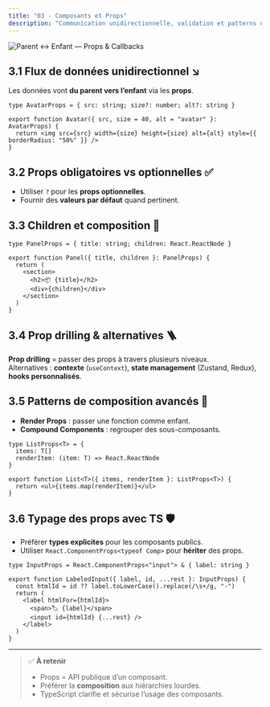 ```yaml
---
title: "03 - Composants et Props"
description: "Communication unidirectionnelle, validation et patterns de composition"
---
```


![Parent ↔︎ Enfant — Props & Callbacks](/static/img/parents-children-props-callback.png)

## 3.1 Flux de données unidirectionnel ↘️

Les données vont **du parent vers l’enfant** via les **props**.

```tsx
type AvatarProps = { src: string; size?: number; alt?: string }

export function Avatar({ src, size = 40, alt = "avatar" }: AvatarProps) {
  return <img src={src} width={size} height={size} alt={alt} style={{ borderRadius: "50%" }} />
}
```

## 3.2 Props obligatoires vs optionnelles ✅

- Utiliser `?` pour les **props optionnelles**.
- Fournir des **valeurs par défaut** quand pertinent.

## 3.3 Children et composition 🧩

```tsx
type PanelProps = { title: string; children: React.ReactNode }

export function Panel({ title, children }: PanelProps) {
  return (
    <section>
      <h2>📦 {title}</h2>
      <div>{children}</div>
    </section>
  )
}
```

## 3.4 Prop drilling & alternatives 🪜

**Prop drilling** = passer des props à travers plusieurs niveaux.  
Alternatives : **contexte** (`useContext`), **state management** (Zustand, Redux), **hooks personnalisés**.

## 3.5 Patterns de composition avancés 🧠

- **Render Props** : passer une fonction comme enfant.
- **Compound Components** : regrouper des sous-composants.

```tsx
type ListProps<T> = {
  items: T[]
  renderItem: (item: T) => React.ReactNode
}

export function List<T>({ items, renderItem }: ListProps<T>) {
  return <ul>{items.map(renderItem)}</ul>
}
```

## 3.6 Typage des props avec TS 🛡️

- Préférer **types explicites** pour les composants publics.
- Utiliser `React.ComponentProps<typeof Comp>` pour **hériter** des props.

```tsx
type InputProps = React.ComponentProps<"input"> & { label: string }

export function LabeledInput({ label, id, ...rest }: InputProps) {
  const htmlId = id ?? label.toLowerCase().replace(/\s+/g, "-")
  return (
    <label htmlFor={htmlId}>
      <span>🏷 {label}</span>
      <input id={htmlId} {...rest} />
    </label>
  )
}
```

---

> ✅ **À retenir**
>
> - Props = API publique d’un composant.
> - Préférer la **composition** aux hiérarchies lourdes.
> - TypeScript clarifie et sécurise l’usage des composants.
